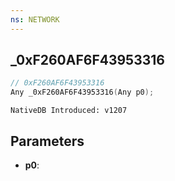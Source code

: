 ```yaml
---
ns: NETWORK
---
```

## _0xF260AF6F43953316

```c
// 0xF260AF6F43953316
Any _0xF260AF6F43953316(Any p0);
```

```
NativeDB Introduced: v1207
```

## Parameters
* **p0**:
